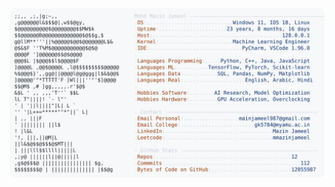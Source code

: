 <picture>
  <source srcset="https://raw.githubusercontent.com/mmazinjameel/mmazinjameel/main/dark_mode.svg?v=1753059620" media="(prefers-color-scheme: dark)">
  <img src="https://raw.githubusercontent.com/mmazinjameel/mmazinjameel/main/light_mode.svg?v=1753059620">
</picture>
